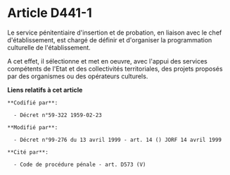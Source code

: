 # Article D441-1

Le service pénitentiaire d'insertion et de probation, en liaison avec le chef d'établissement, est chargé de définir et
d'organiser la programmation culturelle de l'établissement.

A cet effet, il sélectionne et met en oeuvre, avec l'appui des services compétents de l'Etat et des collectivités
territoriales, des projets proposés par des organismes ou des opérateurs culturels.

**Liens relatifs à cet article**

	**Codifié par**:

	  - Décret n°59-322 1959-02-23

	**Modifié par**:

	  - Décret n°99-276 du 13 avril 1999 - art. 14 () JORF 14 avril 1999

	**Cité par**:

	  - Code de procédure pénale - art. D573 (V)
